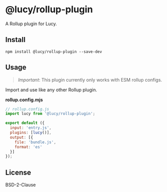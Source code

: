 # @lucy/rollup-plugin

A Rollup plugin for Lucy.

## Install

```shell
npm install @lucy/rollup-plugin --save-dev
```

## Usage

> *Important*: This plugin currently only works with ESM rollup configs.

Import and use like any other Rollup plugin.

__rollup.config.mjs__

```js
// rollup.config.js
import lucy from '@lucy/rollup-plugin';

export default ({
  input: 'entry.js',
  plugins: [lucy()],
  output: [{
    file: 'bundle.js',
    format: 'es'
  }]
});
```

## License

BSD-2-Clause